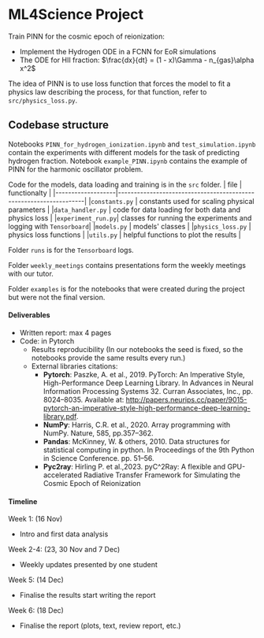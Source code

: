 # ML4Science Project

Train PINN for the cosmic epoch of reionization:
- Implement the Hydrogen ODE in a FCNN for EoR simulations
- The ODE for HII fraction: $\frac{dx}{dt} = (1 - x)\Gamma - n_{gas}\alpha x^2$

The idea of PINN is to use loss function that forces the model to fit a physics law describing the process, for that function, refer to `src/physics_loss.py`.

## Codebase structure
Notebooks `PINN_for_hydrogen_ionization.ipynb` and `test_simulation.ipynb` contain the experiments with different models for the task of predicting hydrogen fraction. Notebook `example_PINN.ipynb` contains the example of PINN for the harmonic oscillator problem. 

Code for the models, data loading and training is in the `src` folder.
| file              |                                                      functionalty |
|-------------------|-------------------------------------------------------------------|
|`constants.py`     | constants used for scaling physical parameters                    |
|`data_handler.py`  | code for data loading for both data and physics loss              |
|`experiment_run.py`| classes for running the experiments and logging with `Tensorboard`|
|`models.py`        | models' classes                                                   |
|`physics_loss.py`  | physics loss functions                                            |
|`utils.py`         | helpful functions to plot the results                             |

Folder `runs` is for the `Tensorboard` logs.

Folder `weekly_meetings` contains presentations form the weekly meetings with our tutor.

Folder `examples` is for the notebooks that were created during the project but were not the final version.


#### Deliverables
- Written report: max 4 pages
- Code: in Pytorch
    * Results reproducibility (In our notebooks the seed is fixed, so the notebooks provide the same results every run.)
    * External libraries citations:
       - **Pytorch**: Paszke, A. et al., 2019. PyTorch: An Imperative Style, High-Performance Deep Learning Library. In Advances in Neural Information Processing Systems 32. Curran Associates, Inc., pp. 8024–8035. Available at: http://papers.neurips.cc/paper/9015-pytorch-an-imperative-style-high-performance-deep-learning-library.pdf.
       - **NumPy**: Harris, C.R. et al., 2020. Array programming with NumPy. Nature, 585, pp.357–362.
       - **Pandas**: McKinney, W. & others, 2010. Data structures for statistical computing in python. In Proceedings of the 9th Python in Science Conference. pp. 51–56.
       - **Pyc2ray**: Hirling P. et al.,2023. pyC^2Ray: A flexible and GPU-accelerated Radiative Transfer Framework for Simulating the Cosmic Epoch of Reionization

#### Timeline
Week 1: (16 Nov)
- Intro and first data analysis

Week 2-4: (23, 30 Nov and 7 Dec)
- Weekly updates presented by one student

Week 5: (14 Dec)
- Finalise the results start writing the report

Week 6: (18 Dec)
- Finalise the report (plots, text, review report, etc.)
